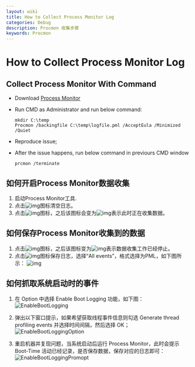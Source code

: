```yaml
---
layout: wiki
title: How to Collect Process Monitor Log
categories: Debug
description: Procmon 收集步骤
keywords: Procmon
---
```

# How to Collect Process Monitor Log

## Collect Process Monitor With Command

- Download [Process Monitor](https://download.sysinternals.com/files/ProcessMonitor.zip)

- Run CMD as Administrator and run below command:

  ```
  mkdir C:\temp
  Procmon /backingfile C:\temp\logfile.pml /AcceptEula /Minimized /Quiet
  ```

- Reproduce issue;

- After the issue happens, run below command in previours CMD window

  ```
  prcmon /terminate
  ```

## 如何开启Process Monitor数据收集

1. 启动Process Monitor工具.
2. 点击![img](https://crushonme-1256821258.cos.ap-shanghai.myqcloud.com/clear.jpg)图标清空日志。
3. 点击![img](https://crushonme-1256821258.cos.ap-shanghai.myqcloud.com/Stop_Capture.jpg)图标，之后该图标会变为![img](https://crushonme-1256821258.cos.ap-shanghai.myqcloud.com/Start_Capture.jpg)表示此时正在收集数据。

## 如何保存Process Monitor收集到的数据

1. 点击![img](https://crushonme-1256821258.cos.ap-shanghai.myqcloud.com/Start_Capture.jpg)图标，之后该图标变为![img](https://crushonme-1256821258.cos.ap-shanghai.myqcloud.com/Stop_Capture.jpg)表示数据收集工作已经停止。
2. 点击![img](https://crushonme-1256821258.cos.ap-shanghai.myqcloud.com/SaveLogs.jpg)图标保存日志，选择“All events”，格式选择为PML，如下图所示：
  ![img](https://crushonme-1256821258.cos.ap-shanghai.myqcloud.com/SaveToFile.jpg)

## 如何抓取系统启动时的事件

1. 在 Option 中选择 Enable Boot Logging 功能，如下图：
   ![EnableBootLogging](https://crushonme-1256821258.cos.ap-shanghai.myqcloud.com/EnableBootLogging.png)

2. 弹出以下窗口提示，如果希望获取线程事件信息则勾选 Generate thread profiling events 并选择时间间隔，然后选择 OK；
   ![EnableBootLoggingOption](https://crushonme-1256821258.cos.ap-shanghai.myqcloud.com/EnableBootLoggingOption.png)

3. 重启机器并复现问题，当系统启动后运行 Process Monitor，此时会提示 Boot-Time 活动已经记录，是否保存数据，保存对应的日志即可：
   ![EnableBootLoggingPromopt](https://crushonme-1256821258.cos.ap-shanghai.myqcloud.com/EnableBootLoggingPromopt.png)




